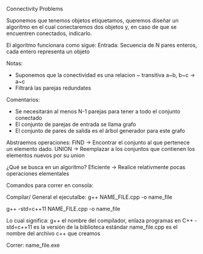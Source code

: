 Connectivity Problems

Suponemos que tenemos objetos etiquetamos, queremos diseñar un algoritmo en el cual conectaremos dos objetos y,
en caso de que se encuentren conectados, indicarlo.

El algoritmo funcionara como sigue:
Entrada: Secuencia de N pares enteros, cada entero representa un objeto

Notas:
- Suponemos que la conectividad es una relacion ~ transitiva a~b, b~c -> a~c
- Filtrará las parejas redundates

Comentarios:  
- Se necesitarán al menos N-1 parejas para tener a todo el conjunto conectado
- El conjunto de parejas de entrada se llama grafo
- El conjunto de pares de salida es el árbol generador para este grafo

Abstraemos operaciones:
FIND -> Encontrar el conjunto al que pertenece un elemento dado.
UNION -> Reemplazar a los conjuntos que contienen los elementos nuevos por su union

¿Qué se busca en un algoritmo?
Eficiente -> Realice relativmente pocas operaciones elementales





Comandos para correr en consola:

Compilar/ General el ejecutalbe: g++ NAME_FILE.cpp -o name_file

g++ -std=c++11 NAME_FILE.cpp -o name_file

Lo cual significa:
g++ el nombre del compilador, enlaza programas en C++
-std=c++11 es la versión de la biblioteca estándar
name_file.cpp es el nombre del archivo c++ que creamos

Correr: name_file.exe
